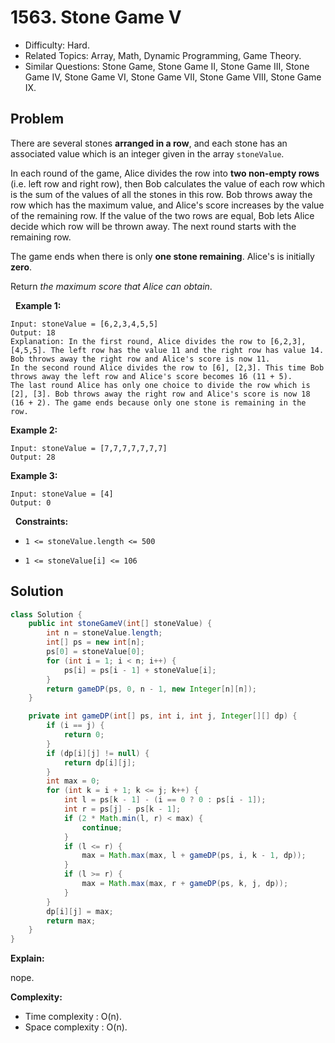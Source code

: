 # 1563. Stone Game V

- Difficulty: Hard.
- Related Topics: Array, Math, Dynamic Programming, Game Theory.
- Similar Questions: Stone Game, Stone Game II, Stone Game III, Stone Game IV, Stone Game VI, Stone Game VII, Stone Game VIII, Stone Game IX.

## Problem

There are several stones **arranged in a row**, and each stone has an associated value which is an integer given in the array ```stoneValue```.

In each round of the game, Alice divides the row into **two non-empty rows** (i.e. left row and right row), then Bob calculates the value of each row which is the sum of the values of all the stones in this row. Bob throws away the row which has the maximum value, and Alice's score increases by the value of the remaining row. If the value of the two rows are equal, Bob lets Alice decide which row will be thrown away. The next round starts with the remaining row.

The game ends when there is only **one stone remaining**. Alice's is initially **zero**.

Return *the maximum score that Alice can obtain*.

 
**Example 1:**

```
Input: stoneValue = [6,2,3,4,5,5]
Output: 18
Explanation: In the first round, Alice divides the row to [6,2,3], [4,5,5]. The left row has the value 11 and the right row has value 14. Bob throws away the right row and Alice's score is now 11.
In the second round Alice divides the row to [6], [2,3]. This time Bob throws away the left row and Alice's score becomes 16 (11 + 5).
The last round Alice has only one choice to divide the row which is [2], [3]. Bob throws away the right row and Alice's score is now 18 (16 + 2). The game ends because only one stone is remaining in the row.
```

**Example 2:**

```
Input: stoneValue = [7,7,7,7,7,7,7]
Output: 28
```

**Example 3:**

```
Input: stoneValue = [4]
Output: 0
```

 
**Constraints:**


	
- ```1 <= stoneValue.length <= 500```
	
- ```1 <= stoneValue[i] <= 106```



## Solution

```java
class Solution {
    public int stoneGameV(int[] stoneValue) {
        int n = stoneValue.length;
        int[] ps = new int[n];
        ps[0] = stoneValue[0];
        for (int i = 1; i < n; i++) {
            ps[i] = ps[i - 1] + stoneValue[i];
        }
        return gameDP(ps, 0, n - 1, new Integer[n][n]);
    }

    private int gameDP(int[] ps, int i, int j, Integer[][] dp) {
        if (i == j) {
            return 0;
        }
        if (dp[i][j] != null) {
            return dp[i][j];
        }
        int max = 0;
        for (int k = i + 1; k <= j; k++) {
            int l = ps[k - 1] - (i == 0 ? 0 : ps[i - 1]);
            int r = ps[j] - ps[k - 1];
            if (2 * Math.min(l, r) < max) {
                continue;
            }
            if (l <= r) {
                max = Math.max(max, l + gameDP(ps, i, k - 1, dp));
            }
            if (l >= r) {
                max = Math.max(max, r + gameDP(ps, k, j, dp));
            }
        }
        dp[i][j] = max;
        return max;
    }
}
```

**Explain:**

nope.

**Complexity:**

* Time complexity : O(n).
* Space complexity : O(n).
